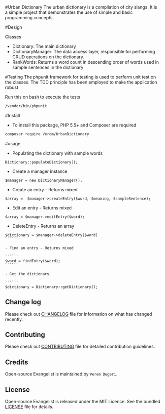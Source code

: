 #Urban Dictionary
The urban dictionary is a compilation of city
slangs. It is a simple project that demonstrates
the use of simple and basic programming concepts.

#Design

Classes
 - Dictionary: The main dictionary
 - DictionaryManager: The data access layer, responsible for
   performing CRUD operations on the dictionary.
 - RankWords: Returns a word count in descending order of
   words used in sample sentences in the dictionary


#Testing
 The phpunit framework for testing is used to perform
 unit test on the classes. The TDD principle has been
 employed to make the application robust
 
 Run this on bash to execute the tests
 ```````bash
 /vendor/bin/phpunit
`````````

#Install

- To install this package, PHP 5.5+ and Composer are required

````bash
composer require Verem/UrbanDictionary
``````

#usage

- Populating the dictionary with sample words

````````
Dictionary::populateDictionary();
`````````
- Create a manager instance

``````
$manager = new DictionaryManager();
``````
- Create an entry - Returns mixed

``````
$array =  $manager->createEntry($word, $meaning, $sampleSentence);
``````
- Edit an entry - Returns mixed

````````
$array = $manager->editEntry($word);
````````

- DeleteEntry - Returns an array

```````
$dictionary = $manager->deleteEntry($word)
``````

- Find an entry - Returns mixed

``````
$word = findEntry($word);
``````

- Get the dictionary

``````
$dictionary = Dictionary::getDictionary();
```````


## Change log
Please check out [CHANGELOG](CHANGELOG.md) file for information on what has changed recently.

## Contributing
Please check out [CONTRIBUTING](CONTRIBUTING.md) file for detailed contribution guidelines.

## Credits
Open-source Evangelist is maintained by `Verem Dugeri`.

## License
Open-source Evangelist is released under the MIT Licence. See the bundled [LICENSE](LICENSE.md) file for details.



